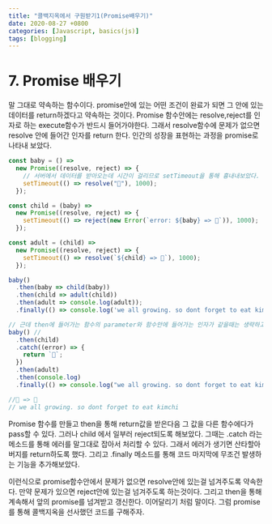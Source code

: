 ```yaml
---
title: "콜백지옥에서 구원받기1(Promise배우기)"
date: 2020-08-27 +0800
categories: [Javascript, basics(js)]
tags: [blogging]
---
```


# 7. Promise 배우기

말 그대로 약속하는 함수이다. promise안에 있는 어떤 조건이 완료가 되면 그 안에 있는 데이터를 return하겠다고 약속하는 것이다. Promise 함수안에는 resolve,reject를 인자로 하는 execute함수가 반드시 들어가야한다. 그래서 resolve함수에 문제가 없으면 resolve 안에 들어간 인자를 return 한다. 인간의 성장을 표현하는 과정을 promise로 나타내 보았다.

```javascript
const baby = () =>
  new Promise((resolve, reject) => {
    // 서버에서 데이터를 받아오는데 시간이 걸리므로 setTimeout을 통해 흉내내보았다.
    setTimeout(() => resolve("👶"), 1000);
  });

const child = (baby) =>
  new Promise((resolve, reject) => {
    setTimeout(() => reject(new Error(`error: ${baby} => 👦`)), 1000);
  });

const adult = (child) =>
  new Promise((resolve, reject) => {
    setTimeout(() => resolve(`${child} => 👨`), 1000);
  });

baby()
  .then(baby => child(baby))
  .then(child => adult(child))
  .then(adult => console.log(adult));
  .finally(() => console.log('we all growing. so dont forget to eat kimchi'));

// 근데 then에 들어가는 함수의 parameter와 함수안에 들어가는 인자가 같을때는 생략하고 코드를 작성해도 문제없다.
baby() //
  .then(child)
  .catch((error) => {
    return `🎅`;
  })
  .then(adult)
  .then(console.log)
  .finally(() => console.log("we all growing. so dont forget to eat kimchi"));

//🎅 => 👨
// we all growing. so dont forget to eat kimchi
```

Promise 함수를 만들고 then을 통해 return값을 받은다음 그 값을 다른 함수에다가 pass할 수 있다. 그러나 child 에서 일부러 reject되도록 해보았다. 그때는 .catch 라는 메소드를 통해 에러를 말그대로 잡아서 처리할 수 있다. 그래서 에러가 생기면 산타할아버지를 return하도록 했다. 그리고 .finally 메소드를 통해 코드 마지막에 무조건 발생하는 기능을 추가해보았다.

이런식으로 promise함수안에서 문제가 없으면 resolve안에 있는걸 넘겨주도록 약속한다. 만약 문제가 있으면 reject안에 있는걸 넘겨주도록 하는것이다. 그리고 then을 통해 계속해서 앞의 promise를 넘겨받고 갱신한다. 이어달리기 처럼 말이다. 그럼 promise를 통해 콜백지옥을 선사했던 코드를 구해주자.
